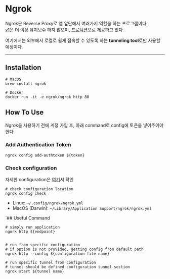 # Ngrok
Ngrok은 Reverse Proxy로 앱 앞단에서 여러가지 역할을 하는 프로그램이다.  
[v1](https://github.com/inconshreveable/ngrok?tab=readme-ov-file)은 더 이상 유지보수 하지 않으며, [프로덕션](https://ngrok.com/)으로 제공하고 있다.  

여기에서는 외부에서 로컬로 쉽게 접속할 수 있도록 하는 **tunneling tool**로만 사용할 예정이다.

---

## Installation

```shell
# MacOS
brew install ngrok

# Docker
docker run -it -e ngrok/ngrok http 80
```


## How To Use

Ngrok을 사용하기 전에 계정 가입 후, 아래 command로 config에 토큰을 넣어주어야 한다.
### Add Authentication Token
```shell
ngrok config add-authtoken ${token}
```

### Check configuration 
자세한 configuration은 [여기](https://ngrok.com/docs/agent/config/#metadata)서 확인

```shell
# check configuration location
ngrok config check
```
- Linux: `~/.config/ngrok/ngrok.yml`
- MacOS (Darwin): `~/Library/Application Support/ngrok/ngrok.yml`

`## Useful Command
```shell
# simply run application
ngork http ${endpoint}


# run from specific configuration
# if option is not provided, getting config from default path
ngrok http --config ${configuration file name}

# run specific tunnel from configuration
# tunnel should be defined configuration tunnel section
ngrok start ${tunnel name}
```